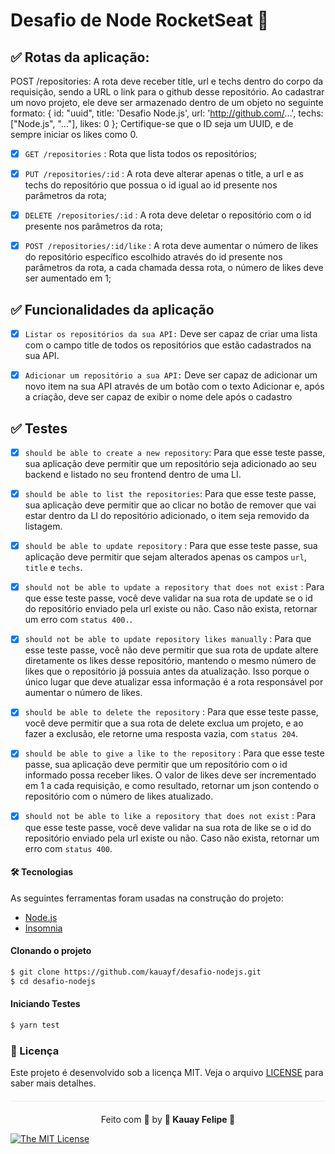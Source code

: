 
# Desafio de Node RocketSeat 🚀


##  ✅ Rotas da aplicação:
POST /repositories: A rota deve receber title, url e techs dentro do corpo da requisição, sendo a URL o link para o github desse repositório. Ao cadastrar um novo projeto, ele deve ser armazenado dentro de um objeto no seguinte formato: { id: "uuid", title: 'Desafio Node.js', url: 'http://github.com/...', techs: ["Node.js", "..."], likes: 0 }; Certifique-se que o ID seja um UUID, e de sempre iniciar os likes como 0.

- [x] ```GET /repositories``` : Rota que lista todos os repositórios;

- [x] ```PUT /repositories/:id``` : A rota deve alterar apenas o title, a url e as techs do repositório que possua o id igual ao id presente nos parâmetros da rota;

- [x] ```DELETE /repositories/:id``` :  A rota deve deletar o repositório com o id presente nos parâmetros da rota;

- [x] ```POST /repositories/:id/like``` :  A rota deve aumentar o número de likes do repositório específico escolhido através do id presente nos parâmetros da rota, a cada chamada dessa rota, o número de likes deve ser aumentado em 1;


##  ✅ Funcionalidades da aplicação

- [x] ```Listar os repositórios da sua API:``` Deve ser capaz de criar uma lista com o campo title de todos os repositórios que estão cadastrados na sua API.</li>

- [x] ```Adicionar um repositório a sua API:``` Deve ser capaz de adicionar um novo item na sua API através de um botão com o texto Adicionar e, após a criação, deve ser capaz de exibir o nome dele após o cadastro


##  ✅ Testes

- [x] ```should be able to create a new repository```: Para que esse teste passe, sua aplicação deve permitir que um repositório seja adicionado ao seu backend e listado no seu frontend dentro de uma LI.

- [x] ```should be able to list the repositories```: Para que esse teste passe, sua aplicação deve permitir que ao clicar no botão de remover que vai estar dentro da LI do repositório adicionado, o item seja removido da listagem. 

- [x] ```should be able to update repository``` :  Para que esse teste passe, sua aplicação deve permitir que sejam alterados apenas os campos ```url```, ```title``` e ```techs```.

- [x] ```should not be able to update a repository that does not exist``` : Para que esse teste passe, você deve validar na sua rota de update se o id do repositório enviado pela url existe ou não. Caso não exista, retornar um erro com ```status 400.```.

- [x] ```should not be able to update repository likes manually``` : Para que esse teste passe, você não deve permitir que sua rota de update altere diretamente os likes desse repositório, mantendo o mesmo número de likes que o repositório já possuia antes da atualização. Isso porque o único lugar que deve atualizar essa informação é a rota responsável por aumentar o número de likes.

- [x] ```should be able to delete the repository``` : Para que esse teste passe, você deve permitir que a sua rota de delete exclua um projeto, e ao fazer a exclusão, ele retorne uma resposta vazia, com ```status 204```.

- [x] ```should be able to give a like to the repository``` : Para que esse teste passe, sua aplicação deve permitir que um repositório com o id informado possa receber likes. O valor de likes deve ser incrementado em 1 a cada requisição, e como resultado, retornar um json contendo o repositório com o número de likes atualizado.

- [x] ```should not be able to like a repository that does not exist``` : Para que esse teste passe, você deve validar na sua rota de like se o id do repositório enviado pela url existe ou não. Caso não exista, retornar um erro com ```status 400```.


#### 🛠 Tecnologias

As seguintes ferramentas foram usadas na construção do projeto:

- [Node.js](https://nodejs.org/en/)
- [Insomnia](https://insomnia.rest/products/insomnia)

#### Clonando o projeto
```sh
$ git clone https://github.com/kauayf/desafio-nodejs.git
$ cd desafio-nodejs
```

#### Iniciando Testes
```sh
$ yarn test
```


### :memo: Licença

Este projeto é desenvolvido sob a licença MIT. Veja o arquivo [LICENSE](LICENSE.md) para saber mais detalhes.

<p align="center" style="margin-top: 20px; border-top: 1px solid #eee; padding-top: 20px;">Feito com 💙 by <strong>  🌠 Kauay Felipe 🌠 </strong> </p>

 
[![The MIT License](https://img.shields.io/badge/license-MIT-green.svg?style=flat-square)](http://github.com/jvictorfarias/gobarber/LICENSE.md)
